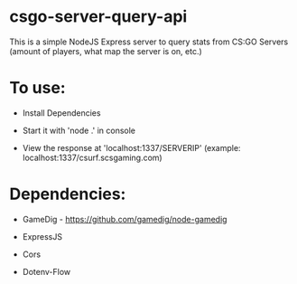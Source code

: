 # csgo-server-query-api

This is a simple NodeJS Express server to query stats from CS:GO Servers (amount of players, what map the server is on, etc.)

# To use:

- Install Dependencies

- Start it with 'node .' in console

- View the response at 'localhost:1337/SERVERIP' (example: localhost:1337/csurf.scsgaming.com)

# Dependencies: 

- GameDig - https://github.com/gamedig/node-gamedig

- ExpressJS

- Cors

- Dotenv-Flow